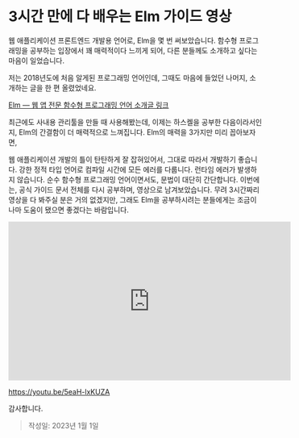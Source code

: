 # 3시간 만에 다 배우는 Elm 가이드 영상

웹 애플리케이션 프론트엔드 개발용 언어로, Elm을 몇 번 써보았습니다. 함수형 프로그래밍을 공부하는 입장에서 꽤 매력적이다 느끼게 되어, 다른 분들께도 소개하고 싶다는 마음이 일었습니다.

저는 2018년도에 처음 알게된 프로그래밍 언어인데, 그때도 마음에 들었던 나머지, 소개하는 글을 한 편 올렸었네요.

[Elm — 웹 앱 전문 함수형 프로그래밍 언어 소개글 링크](https://medium.com/happyprogrammer-in-jeju/elm-%EC%9B%B9-%EC%95%B1-%EC%A0%84%EB%AC%B8-%ED%95%A8%EC%88%98%ED%98%95-%ED%94%84%EB%A1%9C%EA%B7%B8%EB%9E%98%EB%B0%8D-%EC%96%B8%EC%96%B4-b3742303a78e)

최근에도 사내용 관리툴을 만들 때 사용해봤는데, 이제는 하스켈을 공부한 다음이라서인지, Elm의 간결함이 더 매력적으로 느껴집니다. Elm의 매력을 3가지만 미리 꼽아보자면,

웹 애플리케이션 개발의 틀이 탄탄하게 잘 잡혀있어서, 그대로 따라서 개발하기 좋습니다.
강한 정적 타입 언어로 컴파일 시간에 모든 에러를 다룹니다. 런타임 에러가 발생하지 않습니다.
순수 함수형 프로그래밍 언어이면서도, 문법이 대단히 간단합니다.
이번에는, 공식 가이드 문서 전체를 다시 공부하며, 영상으로 남겨보았습니다. 무려 3시간짜리 영상을 다 봐주실 분은 거의 없겠지만, 그래도 Elm을 공부하시려는 분들에게는 조금이나마 도움이 됐으면 좋겠다는 바람입니다.

<iframe width="560" height="315" src="https://www.youtube.com/embed/5eaH-lxKUZA" title="YouTube video player" frameborder="0" allow="accelerometer; autoplay; clipboard-write; encrypted-media; gyroscope; picture-in-picture; web-share" allowfullscreen></iframe>

<https://youtu.be/5eaH-lxKUZA>

감사합니다.

> 작성일: 2023년 1월 1일
